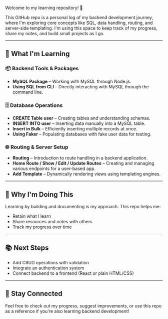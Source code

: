 Welcome to my learning repository! 🚀

This GitHub repo is a personal log of my backend development journey, where I'm exploring core concepts like SQL, data handling, routing, and server-side templating. I'm using this space to keep track of my progress, share my notes, and build small projects as I go.

---

## 🎯 What I'm Learning

### 📦 Backend Tools & Packages
- **MySQL Package** – Working with MySQL through Node.js.
- **Using SQL from CLI** – Directly interacting with MySQL through the command line.

### 🗄️ Database Operations
- **CREATE Table user** – Creating tables and understanding schemas.
- **INSERT INTO user** – Inserting data manually into a MySQL table.
- **Insert in Bulk** – Efficiently inserting multiple records at once.
- **Using Faker** – Populating databases with fake user data for testing.

### 🌐 Routing & Server Setup
- **Routing** – Introduction to route handling in a backend application.
- **Home Route / Show / Edit / Update Routes** – Creating and managing various endpoints for a user-based app.
- **Add Template** – Dynamically rendering views using templating engines.

---

## 🧠 Why I'm Doing This

Learning by building and documenting is my approach. This repo helps me:
- Retain what I learn
- Share resources and notes with others
- Track my progress over time

---

## 📚 Next Steps

- Add CRUD operations with validation
- Integrate an authentication system
- Connect backend to a frontend (React or plain HTML/CSS)

---

## 📌 Stay Connected

Feel free to check out my progress, suggest improvements, or use this repo as a reference if you're also learning backend development!
